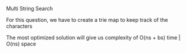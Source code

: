 Multi String Search

For this question, we have to create a trie map to keep track of the characters

The most optimized solution will give us complexity of 
O(ns + bs) time | O(ns) space

